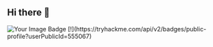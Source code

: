 ## Hi there 👋
<img src="https://tryhackme-badges.s3.amazonaws.com/E4CRE.png" alt="Your Image Badge" />
[!](https://tryhackme.com/api/v2/badges/public-profile?userPublicId=555067)
<!--
**E4CRE/E4CRE** is a ✨ _special_ ✨ repository because its `README.md` (this file) appears on your GitHub profile.

Here are some ideas to get you started:

- 🔭 I’m currently working on ...
- 🌱 I’m currently learning ...
- 👯 I’m looking to collaborate on ...
- 🤔 I’m looking for help with ...
- 💬 Ask me about ...
- 📫 How to reach me: ...
- 😄 Pronouns: ...
- ⚡ Fun fact: ...
-->
